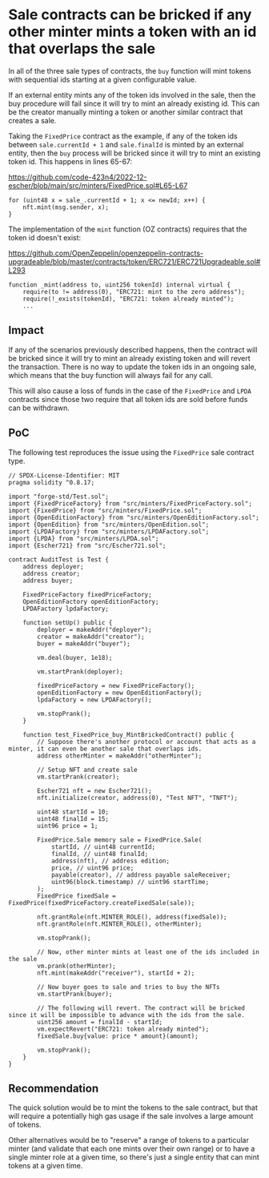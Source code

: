 # Sale contracts can be bricked if any other minter mints a token with an id that overlaps the sale

In all of the three sale types of contracts, the `buy` function will mint tokens with sequential ids starting at a given configurable value.

If an external entity mints any of the token ids involved in the sale, then the buy procedure will fail since it will try to mint an already existing id. This can be the creator manually minting a token or another similar contract that creates a sale.

Taking the `FixedPrice` contract as the example, if any of the token ids between `sale.currentId + 1` and `sale.finalId` is minted by an external entity, then the `buy` process will be bricked since it will try to mint an existing token id. This happens in lines 65-67:

https://github.com/code-423n4/2022-12-escher/blob/main/src/minters/FixedPrice.sol#L65-L67

```solidity
for (uint48 x = sale_.currentId + 1; x <= newId; x++) {
    nft.mint(msg.sender, x);
}
```

The implementation of the `mint` function (OZ contracts) requires that the token id doesn't exist:

https://github.com/OpenZeppelin/openzeppelin-contracts-upgradeable/blob/master/contracts/token/ERC721/ERC721Upgradeable.sol#L293

```solidity
function _mint(address to, uint256 tokenId) internal virtual {
    require(to != address(0), "ERC721: mint to the zero address");
    require(!_exists(tokenId), "ERC721: token already minted");
    ...
```

## Impact

If any of the scenarios previously described happens, then the contract will be bricked since it will try to mint an already existing token and will revert the transaction. There is no way to update the token ids in an ongoing sale, which means that the buy function will always fail for any call.

This will also cause a loss of funds in the case of the `FixedPrice` and `LPDA` contracts since those two require that all token ids are sold before funds can be withdrawn.

## PoC

The following test reproduces the issue using the `FixedPrice` sale contract type.

```solidity
// SPDX-License-Identifier: MIT
pragma solidity ^0.8.17;

import "forge-std/Test.sol";
import {FixedPriceFactory} from "src/minters/FixedPriceFactory.sol";
import {FixedPrice} from "src/minters/FixedPrice.sol";
import {OpenEditionFactory} from "src/minters/OpenEditionFactory.sol";
import {OpenEdition} from "src/minters/OpenEdition.sol";
import {LPDAFactory} from "src/minters/LPDAFactory.sol";
import {LPDA} from "src/minters/LPDA.sol";
import {Escher721} from "src/Escher721.sol";

contract AuditTest is Test {
    address deployer;
    address creator;
    address buyer;

    FixedPriceFactory fixedPriceFactory;
    OpenEditionFactory openEditionFactory;
    LPDAFactory lpdaFactory;

    function setUp() public {
        deployer = makeAddr("deployer");
        creator = makeAddr("creator");
        buyer = makeAddr("buyer");

        vm.deal(buyer, 1e18);

        vm.startPrank(deployer);

        fixedPriceFactory = new FixedPriceFactory();
        openEditionFactory = new OpenEditionFactory();
        lpdaFactory = new LPDAFactory();

        vm.stopPrank();
    }
    
    function test_FixedPrice_buy_MintBrickedContract() public {
        // Suppose there's another protocol or account that acts as a minter, it can even be another sale that overlaps ids.
        address otherMinter = makeAddr("otherMinter");

        // Setup NFT and create sale
        vm.startPrank(creator);

        Escher721 nft = new Escher721();
        nft.initialize(creator, address(0), "Test NFT", "TNFT");

        uint48 startId = 10;
        uint48 finalId = 15;
        uint96 price = 1;

        FixedPrice.Sale memory sale = FixedPrice.Sale(
            startId, // uint48 currentId;
            finalId, // uint48 finalId;
            address(nft), // address edition;
            price, // uint96 price;
            payable(creator), // address payable saleReceiver;
            uint96(block.timestamp) // uint96 startTime;
        );
        FixedPrice fixedSale = FixedPrice(fixedPriceFactory.createFixedSale(sale));

        nft.grantRole(nft.MINTER_ROLE(), address(fixedSale));
        nft.grantRole(nft.MINTER_ROLE(), otherMinter);

        vm.stopPrank();

        // Now, other minter mints at least one of the ids included in the sale
        vm.prank(otherMinter);
        nft.mint(makeAddr("receiver"), startId + 2);

        // Now buyer goes to sale and tries to buy the NFTs
        vm.startPrank(buyer);

        // The following will revert. The contract will be bricked since it will be impossible to advance with the ids from the sale.
        uint256 amount = finalId - startId;
        vm.expectRevert("ERC721: token already minted");
        fixedSale.buy{value: price * amount}(amount);

        vm.stopPrank();
    }
}
```

## Recommendation

The quick solution would be to mint the tokens to the sale contract, but that will require a potentially high gas usage if the sale involves a large amount of tokens.

Other alternatives would be to "reserve" a range of tokens to a particular minter (and validate that each one mints over their own range) or to have a single minter role at a given time, so there's just a single entity that can mint tokens at a given time.
